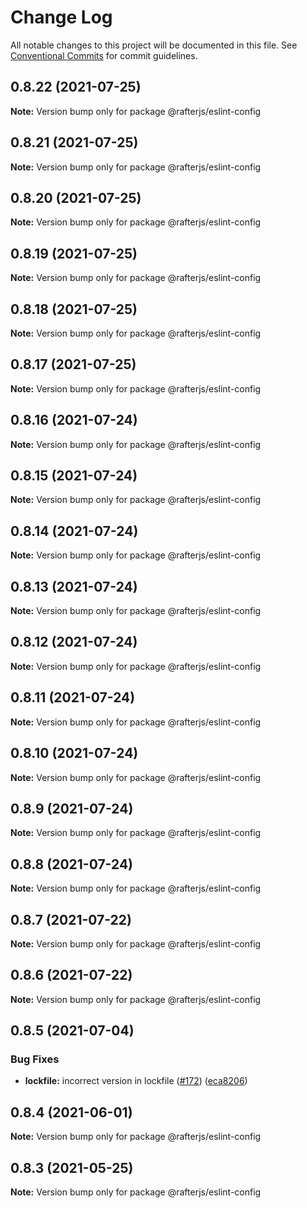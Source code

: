# Change Log

All notable changes to this project will be documented in this file.
See [Conventional Commits](https://conventionalcommits.org) for commit guidelines.

## 0.8.22 (2021-07-25)

**Note:** Version bump only for package @rafterjs/eslint-config





## 0.8.21 (2021-07-25)

**Note:** Version bump only for package @rafterjs/eslint-config





## 0.8.20 (2021-07-25)

**Note:** Version bump only for package @rafterjs/eslint-config





## 0.8.19 (2021-07-25)

**Note:** Version bump only for package @rafterjs/eslint-config





## 0.8.18 (2021-07-25)

**Note:** Version bump only for package @rafterjs/eslint-config





## 0.8.17 (2021-07-25)

**Note:** Version bump only for package @rafterjs/eslint-config





## 0.8.16 (2021-07-24)

**Note:** Version bump only for package @rafterjs/eslint-config





## 0.8.15 (2021-07-24)

**Note:** Version bump only for package @rafterjs/eslint-config





## 0.8.14 (2021-07-24)

**Note:** Version bump only for package @rafterjs/eslint-config





## 0.8.13 (2021-07-24)

**Note:** Version bump only for package @rafterjs/eslint-config





## 0.8.12 (2021-07-24)

**Note:** Version bump only for package @rafterjs/eslint-config





## 0.8.11 (2021-07-24)

**Note:** Version bump only for package @rafterjs/eslint-config





## 0.8.10 (2021-07-24)

**Note:** Version bump only for package @rafterjs/eslint-config





## 0.8.9 (2021-07-24)

**Note:** Version bump only for package @rafterjs/eslint-config





## 0.8.8 (2021-07-24)

**Note:** Version bump only for package @rafterjs/eslint-config





## 0.8.7 (2021-07-22)

**Note:** Version bump only for package @rafterjs/eslint-config





## 0.8.6 (2021-07-22)

**Note:** Version bump only for package @rafterjs/eslint-config





## 0.8.5 (2021-07-04)


### Bug Fixes

* **lockfile:** incorrect version in lockfile ([#172](https://github.com/rafterjs/rafter/issues/172)) ([eca8206](https://github.com/rafterjs/rafter/commit/eca820680574c45714a5cf56560b5f41a1553fa1))





## 0.8.4 (2021-06-01)

**Note:** Version bump only for package @rafterjs/eslint-config

## 0.8.3 (2021-05-25)

**Note:** Version bump only for package @rafterjs/eslint-config
